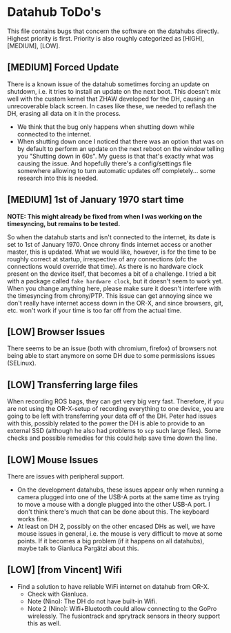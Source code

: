 # Datahub ToDo's
This file contains bugs that concern the software on the datahubs directly. Highest priority is first. Priority is also roughly categorized as [HIGH], [MEDIUM], [LOW].

## [MEDIUM] Forced Update
There is a known issue of the datahub sometimes forcing an update on shutdown, i.e. it tries to install an update on the next boot. This doesn't mix well with the custom kernel that ZHAW developed for the DH, causing an unrecoverable black screen. In cases like these, we needed to reflash the DH, erasing all data on it in the process.

- We think that the bug only happens when shutting down while connected to the internet.
- When shutting down once I noticed that there was an option that was on by default to perform an update on the next reboot on the window telling you "Shutting down in 60s". My guess is that that's exactly what was causing the issue. And hopefully there's a config/settings file somewhere allowing to turn automatic updates off completely... some research into this is needed.

## [MEDIUM] 1st of January 1970 start time
**NOTE: This might already be fixed from when I was working on the timesyncing, but remains to be tested.**

So when the datahub starts and isn't connected to the internet, its date is set to 1st of January 1970. Once chrony finds internet access or another master, this is updated. What we would like, however, is for the time to be roughly correct at startup, irrespective of any connections (ofc the connections would override that time). As there is no hardware clock present on the device itself, that becomes a bit of a challenge. I tried a bit with a package called `fake hardware clock`, but it doesn't seem to work yet. When you change anything here, please make sure it doesn't interfere with the timesyncing from chrony/PTP. This issue can get annoying since we don't really have internet access down in the OR-X, and since browsers, git, etc. won't work if your time is too far off from the actual time.

## [LOW] Browser Issues
There seems to be an issue (both with chromium, firefox) of browsers not being able to start anymore on some DH due to some permissions issues (SELinux).

## [LOW] Transferring large files
When recording ROS bags, they can get very big very fast. Therefore, if you are not using the OR-X-setup of recording everything to one device, you are going to be left with transferring your data off of the DH. Peter had issues with this, possibly related to the power the DH is able to provide to an external SSD (although he also had problems to `scp` such large files). Some checks and possible remedies for this could help save time down the line. 

## [LOW] Mouse Issues
There are issues with peripheral support.
- On the development datahubs, these issues appear only when running a camera plugged into one of the USB-A ports at the same time as trying to move a mouse with a dongle plugged into the other USB-A port. I don't think there's much that can be done about this. The keyboard works fine.
- At least on DH 2, possibly on the other encased DHs as well, we have mouse issues in general, i.e. the mouse is very difficult to move at some points. If it becomes a big problem (if it happens on all datahubs), maybe talk to Gianluca Pargätzi about this.

## [LOW] [from Vincent] Wifi    
- Find a solution to have reliable WiFi internet on datahub from OR-X.   
    - Check with Gianluca.
    - Note (Nino): The DH do not have built-in Wifi.
    - Note 2 (Nino): Wifi+Bluetooth could allow connecting to the GoPro wirelessly. The fusiontrack and sprytrack sensors in theory support this as well.